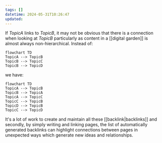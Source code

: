 ```yaml
---
tags: []
datetime: 2024-05-31T10:26:47
updated:
---
```

If *TopicA* links to *TopicB*, it may not be obvious that there is a connection when looking at *TopicB* particularly as content in a [[digital garden]] is almost always non-hierarchical. Instead of:

```mermaid
flowchart TD
TopicA --> TopicB
TopicB --> TopicC
TopicB --> TopicD
```

we have:

```mermaid
flowchart TD
TopicA --> TopicB
TopicB --> TopicA
TopicA --> TopicC
TopicC --> TopicB
TopicD --> TopicB
TopicC --> TopicD
```

It's a lot of work to create and maintain all these [[backlink|backlinks]] and secondly, by simply writing and linking pages, the list of automatically generated backlinks can highlight connections between pages in unexpected ways which generate new ideas and relationships.
